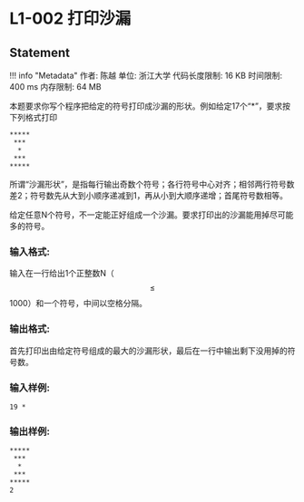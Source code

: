 
# L1-002 打印沙漏

## Statement

!!! info "Metadata"
    作者: 陈越
    单位: 浙江大学
    代码长度限制: 16 KB
    时间限制: 400 ms
    内存限制: 64 MB

本题要求你写个程序把给定的符号打印成沙漏的形状。例如给定17个“*”，要求按下列格式打印
```
*****
 ***
  *
 ***
*****
```

所谓“沙漏形状”，是指每行输出奇数个符号；各行符号中心对齐；相邻两行符号数差2；符号数先从大到小顺序递减到1，再从小到大顺序递增；首尾符号数相等。

给定任意N个符号，不一定能正好组成一个沙漏。要求打印出的沙漏能用掉尽可能多的符号。


### 输入格式:

输入在一行给出1个正整数N（$$\le$$1000）和一个符号，中间以空格分隔。

### 输出格式:

首先打印出由给定符号组成的最大的沙漏形状，最后在一行中输出剩下没用掉的符号数。

### 输入样例:
```plaintext
19 *
```

### 输出样例:
```plaintext
*****
 ***
  *
 ***
*****
2
```

